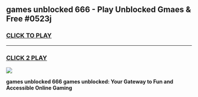 
## games unblocked 666 - Play Unblocked Gmaes & Free #0523j
<h3>
<a href="https://news.freeplayer.one?title=games_unblocked_666&ref=03M">CLICK TO PLAY</a></h3>
<hr>

<h3>
<a href="https://news.freeplayer.one?title=games_unblocked_666&ref=03M">CLICK 2 PLAY</a>
  
</h3>

<a href="https://news.freeplayer.one?title=games_unblocked_666&ref=03M"><img src="https://clearcache.store/games.png"></a>


**games unblocked 666 games unblocked: Your Gateway to Fun and Accessible Online Gaming**
